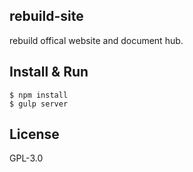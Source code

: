 ## rebuild-site
rebuild offical website and document hub.

## Install & Run
```
$ npm install
$ gulp server
```

## License
GPL-3.0
